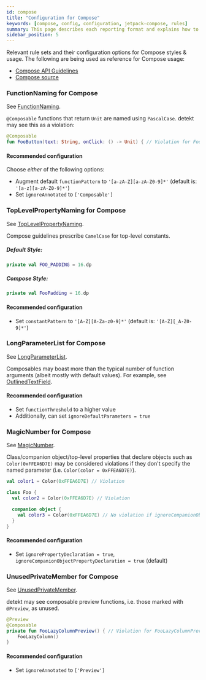 ```yaml
---
id: compose
title: "Configuration for Compose"
keywords: [compose, config, configuration, jetpack-compose, rules]
summary: This page describes each reporting format and explains how to leverage them.
sidebar_position: 5
---
```


Relevant rule sets and their configuration options for Compose styles & usage. The following are being used as reference for Compose usage:
- [Compose API Guidelines](https://github.com/androidx/androidx/blob/androidx-main/compose/docs/compose-api-guidelines.md)
- [Compose source](https://cs.android.com/androidx/platform/frameworks/support/+/androidx-main:compose)

### FunctionNaming for Compose

See [FunctionNaming](/docs/rules/naming#functionnaming).

`@Composable` functions that return `Unit` are named using `PascalCase`. detekt may see this as a violation:

```kotlin
@Composable
fun FooButton(text: String, onClick: () -> Unit) { // Violation for FooButton()
```

#### Recommended configuration
Choose _either_ of the following options:

* Augment default `functionPattern` to `'[a-zA-Z][a-zA-Z0-9]*'` (default is: `'[a-z][a-zA-Z0-9]*'`)
* Set `ignoreAnnotated` to `['Composable']`

### TopLevelPropertyNaming for Compose

See [TopLevelPropertyNaming](/docs/rules/naming#toplevelpropertynaming).

Compose guidelines prescribe `CamelCase` for top-level constants.

##### Default Style:

```kotlin
private val FOO_PADDING = 16.dp
```

##### Compose Style:

```kotlin
private val FooPadding = 16.dp
```

#### Recommended configuration

* Set `constantPattern` to `'[A-Z][A-Za-z0-9]*'` (default is: `'[A-Z][_A-Z0-9]*'`)


### LongParameterList for Compose

See [LongParameterList](/docs/rules/complexity#longparameterlist).

Composables may boast more than the typical number of function arguments (albeit mostly with default values). For example, see [OutlinedTextField](https://cs.android.com/androidx/platform/frameworks/support/+/androidx-main:compose/material/material/src/commonMain/kotlin/androidx/compose/material/OutlinedTextField.kt;l=133?q=OutlinedTextFieldLayout&ss=androidx%2Fplatform%2Fframeworks%2Fsupport:compose%2F).

#### Recommended configuration

* Set `functionThreshold` to a higher value
* Additionally, can set `ignoreDefaultParameters = true`

### MagicNumber for Compose

See [MagicNumber](/docs/rules/style#magicnumber).

Class/companion object/top-level properties that declare objects such as `Color(0xFFEA6D7E)` may be considered violations if they don't specify the named parameter (i.e. `Color(color = 0xFFEA6D7E)`).

``` kotlin
val color1 = Color(0xFFEA6D7E) // Violation

class Foo {
  val color2 = Color(0xFFEA6D7E) // Violation

  companion object {
    val color3 = Color(0xFFEA6D7E) // No violation if ignoreCompanionObjectPropertyDeclaration = true by default
  }
}
```

#### Recommended configuration

* Set `ignorePropertyDeclaration = true`, `ignoreCompanionObjectPropertyDeclaration = true` (default)

### UnusedPrivateMember for Compose

See [UnusedPrivateMember](/docs/rules/style#unusedprivatemember).

detekt may see composable preview functions, i.e. those marked with `@Preview`, as unused.

``` kotlin
@Preview
@Composable
private fun FooLazyColumnPreview() { // Violation for FooLazyColumnPreview()
    FooLazyColumn()
}
```

#### Recommended configuration

* Set `ignoreAnnotated` to `['Preview']`

